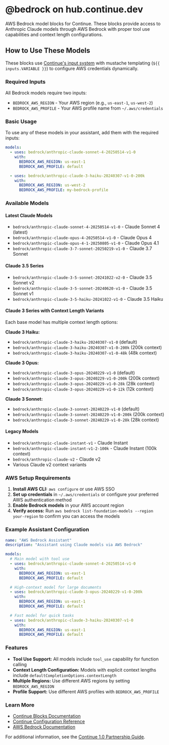 # @bedrock on hub.continue.dev

AWS Bedrock model blocks for Continue. These blocks provide access to Anthropic Claude models through AWS Bedrock with proper tool use capabilities and context length configurations.

## How to Use These Models

These blocks use [Continue's input system](https://docs.continue.dev/reference) with mustache templating (`${{ inputs.VARIABLE }}`) to configure AWS credentials dynamically.

### Required Inputs

All Bedrock models require two inputs:
- `BEDROCK_AWS_REGION` - Your AWS region (e.g., `us-east-1`, `us-west-2`)
- `BEDROCK_AWS_PROFILE` - Your AWS profile name from `~/.aws/credentials`

### Basic Usage

To use any of these models in your assistant, add them with the required inputs:

```yaml
models:
  - uses: bedrock/anthropic-claude-sonnet-4-20250514-v1-0
    with:
      BEDROCK_AWS_REGION: us-east-1
      BEDROCK_AWS_PROFILE: default

  - uses: bedrock/anthropic-claude-3-haiku-20240307-v1-0-200k
    with:
      BEDROCK_AWS_REGION: us-west-2
      BEDROCK_AWS_PROFILE: my-bedrock-profile
```

### Available Models

#### Latest Claude Models
- `bedrock/anthropic-claude-sonnet-4-20250514-v1-0` - Claude Sonnet 4 (latest)
- `bedrock/anthropic-claude-opus-4-20250514-v1-0` - Claude Opus 4
- `bedrock/anthropic-claude-opus-4-1-20250805-v1-0` - Claude Opus 4.1
- `bedrock/anthropic-claude-3-7-sonnet-20250219-v1-0` - Claude 3.7 Sonnet

#### Claude 3.5 Series
- `bedrock/anthropic-claude-3-5-sonnet-20241022-v2-0` - Claude 3.5 Sonnet v2
- `bedrock/anthropic-claude-3-5-sonnet-20240620-v1-0` - Claude 3.5 Sonnet v1
- `bedrock/anthropic-claude-3-5-haiku-20241022-v1-0` - Claude 3.5 Haiku

#### Claude 3 Series with Context Length Variants
Each base model has multiple context length options:

**Claude 3 Haiku:**
- `bedrock/anthropic-claude-3-haiku-20240307-v1-0` (default)
- `bedrock/anthropic-claude-3-haiku-20240307-v1-0-200k` (200k context)
- `bedrock/anthropic-claude-3-haiku-20240307-v1-0-48k` (48k context)

**Claude 3 Opus:**
- `bedrock/anthropic-claude-3-opus-20240229-v1-0` (default)
- `bedrock/anthropic-claude-3-opus-20240229-v1-0-200k` (200k context)
- `bedrock/anthropic-claude-3-opus-20240229-v1-0-28k` (28k context)
- `bedrock/anthropic-claude-3-opus-20240229-v1-0-12k` (12k context)

**Claude 3 Sonnet:**
- `bedrock/anthropic-claude-3-sonnet-20240229-v1-0` (default)
- `bedrock/anthropic-claude-3-sonnet-20240229-v1-0-200k` (200k context)
- `bedrock/anthropic-claude-3-sonnet-20240229-v1-0-28k` (28k context)

#### Legacy Models
- `bedrock/anthropic-claude-instant-v1` - Claude Instant
- `bedrock/anthropic-claude-instant-v1-2-100k` - Claude Instant (100k context)
- `bedrock/anthropic-claude-v2` - Claude v2
- Various Claude v2 context variants

### AWS Setup Requirements

1. **Install AWS CLI:** `aws configure` or use AWS SSO
2. **Set up credentials** in `~/.aws/credentials` or configure your preferred AWS authentication method
3. **Enable Bedrock models** in your AWS account region
4. **Verify access:** Run `aws bedrock list-foundation-models --region your-region` to confirm you can access the models

### Example Assistant Configuration

```yaml
name: "AWS Bedrock Assistant"
description: "Assistant using Claude models via AWS Bedrock"

models:
  # Main model with tool use
  - uses: bedrock/anthropic-claude-sonnet-4-20250514-v1-0
    with:
      BEDROCK_AWS_REGION: us-east-1
      BEDROCK_AWS_PROFILE: default

  # High-context model for large documents
  - uses: bedrock/anthropic-claude-3-opus-20240229-v1-0-200k
    with:
      BEDROCK_AWS_REGION: us-east-1
      BEDROCK_AWS_PROFILE: default

  # Fast model for quick tasks
  - uses: bedrock/anthropic-claude-3-haiku-20240307-v1-0
    with:
      BEDROCK_AWS_REGION: us-east-1
      BEDROCK_AWS_PROFILE: default
```

### Features

- **Tool Use Support:** All models include `tool_use` capability for function calling
- **Context Length Configuration:** Models with explicit context lengths include `defaultCompletionOptions.contextLength`
- **Multiple Regions:** Use different AWS regions by setting `BEDROCK_AWS_REGION`
- **Profile Support:** Use different AWS profiles with `BEDROCK_AWS_PROFILE`

### Learn More

- [Continue Blocks Documentation](https://docs.continue.dev/hub/blocks/use-a-block)
- [Continue Configuration Reference](https://docs.continue.dev/reference)
- [AWS Bedrock Documentation](https://docs.aws.amazon.com/bedrock/)

For additional information, see the [Continue 1.0 Partnership Guide](https://continuedev.notion.site/Continue-1-0-Partnership-Guide-1811d55165f7802686fcd0b70464e778).
